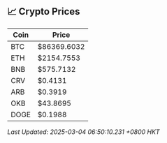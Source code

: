 ## 📈 Crypto Prices

| Coin | Price |
| ---- | ----- |
| BTC | $86369.6032 |
| ETH | $2154.7553 |
| BNB | $575.7132 |
| CRV | $0.4131 |
| ARB | $0.3919 |
| OKB | $43.8695 |
| DOGE | $0.1988 |

_Last Updated: 2025-03-04 06:50:10.231 +0800 HKT_